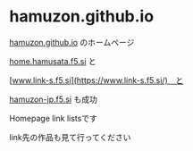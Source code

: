 # hamuzon.github.io
[hamuzon.github.io](https://hamuzon.github.io) のホームページ

[home.hamusata.f5.si](https://home.hamusata.f5.si/) と

[www.link-s.f5.si](https://www.link-s.f5.si/)　と

[hamuzon-jp.f5.si](https://hamuzon-jp.f5.si/) も成功

Homepage link listsです

link先の作品も見て行ってください
